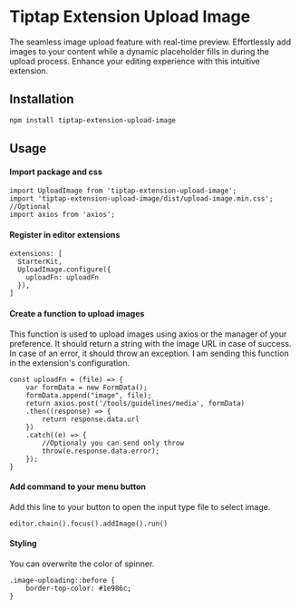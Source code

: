 # Tiptap Extension Upload Image

The seamless image upload feature with real-time preview. Effortlessly add images to your content while a dynamic placeholder fills in during the upload process. Enhance your editing experience with this intuitive extension.

## Installation

```bash
npm install tiptap-extension-upload-image
```

## Usage

#### Import package and css
```
import UploadImage from 'tiptap-extension-upload-image';
import 'tiptap-extension-upload-image/dist/upload-image.min.css';
//Optional
import axios from 'axios';
```

#### Register in editor extensions

```
extensions: [
  StarterKit,
  UploadImage.configure({
    uploadFn: uploadFn
  }),
]
```

#### Create a function to upload images

This function is used to upload images using axios or the manager of your preference. It should return a string with the image URL in case of success. In case of an error, it should throw an exception. I am sending this function in the extension's configuration.

```
const uploadFn = (file) => {
    var formData = new FormData();
    formData.append("image", file);
    return axios.post('/tools/guidelines/media', formData)
    .then((response) => {
        return response.data.url
    })
    .catch((e) => {
        //Optionaly you can send only throw
        throw(e.response.data.error);
    }); 
}
```

#### Add command to your menu button

Add this line to your button to open the input type file to select image.

```
editor.chain().focus().addImage().run()
```

#### Styling

You can overwrite the color of spinner.

```
.image-uploading::before {
    border-top-color: #1e986c;
}
```